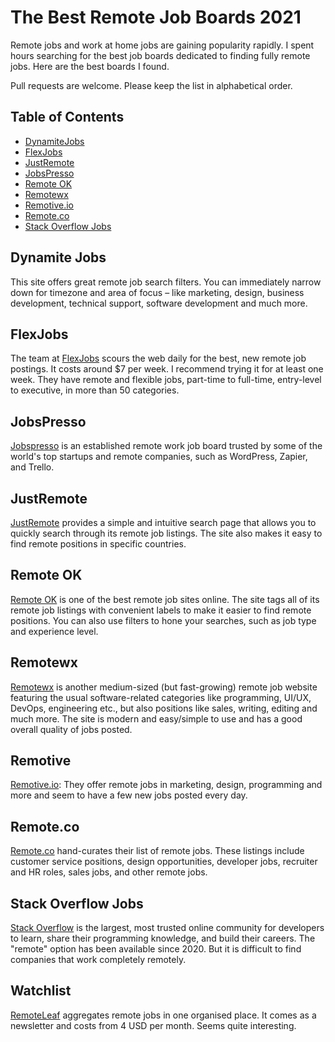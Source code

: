 # The Best Remote Job Boards 2021

Remote jobs and work at home jobs are gaining popularity rapidly. I spent hours searching for the best job boards dedicated to finding fully remote jobs. Here are the best boards I found.

Pull requests are welcome. Please keep the list in alphabetical order.


## Table of Contents

- [DynamiteJobs](#dynamite-jobs)
- [FlexJobs](#flexjobs)
- [JustRemote](#justremote)
- [JobsPresso](#jobspresso)
- [Remote OK](#remote-ok)
- [Remotewx](#remotewx)
- [Remotive.io](#remotive)
- [Remote.co](#remoteco)
- [Stack Overflow Jobs](#stack-overflow-jobs)

## Dynamite Jobs
This site offers great remote job search filters. You can immediately narrow down for timezone and area of focus – like marketing, design, business development, technical support, software development and much more.

## FlexJobs
The team at [FlexJobs](https://flexjobs.com) scours the web daily for the best, new remote job postings. It costs around $7 per week. I recommend trying it for at least one week. They have remote and flexible jobs, part-time to full-time, entry-level to executive, in more than 50 categories.

## JobsPresso
[Jobspresso](https://jobspresso.co) is an established remote work job board trusted by some of the world's top startups and remote companies, such as WordPress, Zapier, and Trello.

## JustRemote
[JustRemote](https://justremote.co) provides a simple and intuitive search page that allows you to quickly search through its remote job listings. The site also makes it easy to find remote positions in specific countries.

## Remote OK
[Remote OK](https://remoteok.io) is one of the best remote job sites online. The site tags all of its remote job listings with convenient labels to make it easier to find remote positions. You can also use filters to hone your searches, such as job type and experience level.

## Remotewx
[Remotewx](https://remotewx.com) is another medium-sized (but fast-growing) remote job website featuring the usual software-related categories like programming, UI/UX, DevOps, engineering etc., but also positions like sales, writing, editing and much more. The site is modern and easy/simple to use and has a good overall quality of jobs posted.


## Remotive
[Remotive.io](https://remotive.io): They offer remote jobs in marketing, design, programming and more and seem to have a few new jobs posted every day.

## Remote.co
[Remote.co](https://remote.co) hand-curates their list of remote jobs. These listings include customer service positions, design opportunities, developer jobs, recruiter and HR roles, sales jobs, and other remote jobs.

## Stack Overflow Jobs
[Stack Overflow](https://stackoverflow.com/jobs/remote-developer-jobs) is the largest, most trusted online community for developers to learn, share their programming knowledge, and build their careers.
The "remote" option has been available since 2020. But it is difficult to find companies that work completely remotely.


## Watchlist
[RemoteLeaf](https://remoteleaf.com/) aggregates remote jobs in one organised place. It comes as a newsletter and costs from 4 USD per month. Seems quite interesting.
